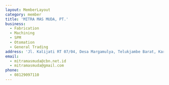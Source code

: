 ```yaml
---
layout: MemberLayout
category: member
title: 'MITRA MAS MUDA, PT.'
business:
  - Fabrication
  - Machining
  - SPM
  - Otomation
  - General Trading
address: 'Jl. Kalijati RT 07/04, Desa Margamulya, Telukjambe Barat, Karawang'
email:
  - mitramasmuda@cbn.net.id
  - mitramasmuda@gmail.com
phone:
  - 08129097110
---
```


